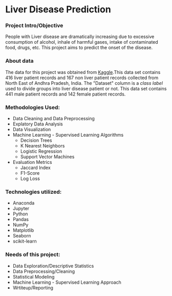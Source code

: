 # Liver Disease Prediction

### Project Intro/Objective
People with Liver disease are dramatically increasing due to excessive consumption of alcohol, inhale of harmful gases, intake of contaminated food, drugs, etc. This project aims to predict the onset of the disease.

### About data
The data for this project was obtained from [Kaggle](https://www.kaggle.com/jeevannagaraj/indian-liver-patient-dataset).This data set contains 416 liver patient records and 167 non liver patient records collected from North East of Andhra Pradesh, India. The "Dataset" column is a *class label* used to divide groups into liver disease patient or not. This data set contains 441 male patient records and 142 female patient records.

### Methodologies Used:
* Data Cleaning and Data Preprocessing
* Explatory Data Analysis
* Data Visualization
* Machine Learning - Supervised Learning Algorithms
  * Decision Trees
  * K Nearest Neighbors
  * Logistic Regression
  * Support Vector Machines
* Evaluation Metrics
  * Jaccard Index
  * F1-Score
  * Log Loss

### Technologies utilized:
* Anaconda
* Jupyter
* Python
* Pandas
* NumPy
* Matplotlib
* Seaborn
* scikit-learn

### Needs of this project:
* Data Exploration/Descriptive Statistics
* Data Preprocessing/Cleaning
* Statistical Modeling
* Machine Learning - Supervised Learning Approach
* Wrtiteup/Reporting
